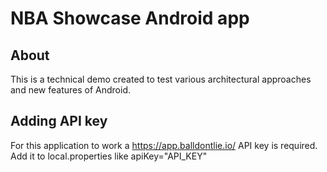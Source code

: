 # NBA Showcase Android app
## About
This is a technical demo created to test various architectural approaches and new features of Android.

## Adding API key
For this application to work a https://app.balldontlie.io/ API key is required.
Add it to local.properties like apiKey="API_KEY"